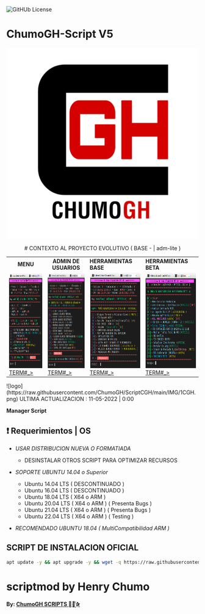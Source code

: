 ![GitHUb License](https://img.shields.io/github/license/ChumoGH/ScriptCGH?style=for-the-badge)
# ChumoGH-Script V5
<p align="center">
<td> <a href="http://plus.chumogh.xyz"> <img src="https://raw.githubusercontent.com/ChumoGH/ScriptCGH/main/IMG/CGH.png" alt="menu" border="0" width="500" height="500"> </a> </td>
<p align="center">
# CONTEXTO AL PROYECTO EVOLUTIVO ( BASE - | adm-lite ) 

<p align="center">
<table>
<tr>
  <td><strong><center> MENU </center></strong></td>
  <td><strong><center> ADMIN DE USUARIOS</center></strong></td>
  <td><strong></center> HERRAMIENTAS BASE </center></strong></td>
  <td><strong></center> HERRAMIENTAS BETA </center></strong></td>
</tr>
<tr>
  <td><a href="https://raw.githubusercontent.com/ChumoGH/ScriptCGH/main/IMG/menu.png"> <img src="https://raw.githubusercontent.com/ChumoGH/ScriptCGH/main/IMG/menu.png" alt="menu" border="0" width="380" height="250"> TERM#_> </a> </td>
  <td><a href="https://raw.githubusercontent.com/ChumoGH/ScriptCGH/main/IMG/USER.png"><img src="https://raw.githubusercontent.com/ChumoGH/ScriptCGH/main/IMG/USER.png" alt="menu" border="0" width="380" height="250">TERM#_></a> </td>
  <td><a href="https://raw.githubusercontent.com/ChumoGH/ScriptCGH/main/IMG/HERRA.png"><img src="https://raw.githubusercontent.com/ChumoGH/ScriptCGH/main/IMG/HERRA.png" alt="menu" border="0" width="380" height="250">TERM#_></a> </td>
  <td><a href="https://raw.githubusercontent.com/ChumoGH/ScriptCGH/main/IMG/BETA.png"><img src="https://raw.githubusercontent.com/ChumoGH/ScriptCGH/main/IMG/BETA.png" alt="menu" border="0" width="380" height="250">TERM#_></a> </td>
</tr>
</table>
 
</p>
![logo](https://raw.githubusercontent.com/ChumoGH/ScriptCGH/main/IMG/1CGH.png) 
ULTIMA ACTUALIZACION : 11-05-2022 | 0:00

**Manager Script**

## :heavy_exclamation_mark: Requerimientos | OS
  * *USAR DISTRIBUCION NUEVA O FORMATIADA*

    *  DESINSTALAR OTROS SCRIPT PARA OPTIMIZAR RECURSOS
 
  * _SOPORTE UBUNTU 14.04 o Superior_
      * Ubuntu 14.04 LTS ( DESCONTINUADO ) 
      * Ubuntu 16.04 LTS ( DESCONTINUADO )
      * Ubuntu 18.04 LTS ( X64 o ARM )
      * Ubuntu 20.04 LTS ( X64 o ARM ) ( Presenta Bugs )
      * Ubuntu 21.04 LTS ( X64 o ARM ) ( Presenta Bugs )
      * Ubuntu 22.04 LTS ( X64 o ARM ) ( Testing )
  * *RECOMENDADO UBUNTU 18.04 ( MultiCompatibilidad ARM )*

## SCRIPT DE INSTALACION OFICIAL

```bash
apt update -y && apt upgrade -y && wget -q https://raw.githubusercontent.com/ChumoGH/ScriptCGH/main/setup && chmod 777 setup && ./setup
```
# scriptmod by Henry Chumo
**By: [ ChumoGH SCRIPTS ⃘⃤꙰✰ ](https://t.me/ChumoGH)**
